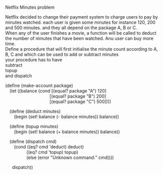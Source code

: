 Netflix Minutes problem

Netflix decided to change their payment system to charge users to pay by minutes watched. each user is given some minutes for instance 120, 200 and 500 minutes. and they all depend on the package A, B or C.<br/>
When any of the user finishes a movie, a function will be called to deduct the number of minutes that have been watched. Anu user can buy more time.<br/>
Define a procedure that will first initialise the minute count according to A, B, C and which can be used to add or subtract minutes<br/>
your procedure has to have<br/>
subtract<br/>
topup<br/>
and dispatch<br/>

(define (make-account package)<br/>
&emsp;(let ((balance (cond [(equal? package "A") 120]<br/>
&emsp;&emsp;&emsp;&emsp;&emsp;&emsp;&emsp;&emsp;&emsp;    [(equal? package "B") 200]<br/>
&emsp;&emsp;&emsp;&emsp;&emsp;&emsp;&emsp;&emsp;&emsp;    [(equal? package "C") 500])))<br/>

&emsp;(define (deduct minutes)<br/>
&emsp;&emsp;(begin (set! balance (- balance minutes)) balance))<br/>

&emsp;(define (topup minutes)<br/>
&emsp;&emsp;(begin (set! balance (+ balance minutes)) balance))<br/>


&emsp;(define (dispatch cmd)<br/>
&emsp;&emsp;(cond ((eq? cmd 'deduct) deduct)<br/>
&emsp;&emsp;&emsp;&emsp;   ((eq? cmd 'topup) topup)<br/>
&emsp;&emsp;&emsp;&emsp;   (else (error "Unknown command:" cmd))))<br/>
    
&emsp;  dispatch))<br/>